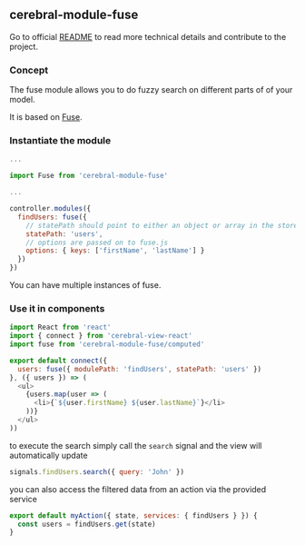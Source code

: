 ## cerebral-module-fuse

Go to official [README](https://github.com/cerebral/cerebral-module-fuse/blob/master/README.md) to read more technical details and contribute to the project.

### Concept
The fuse module allows you to do fuzzy search on different parts of of your model.

It is based on [Fuse](https://github.com/krisk/Fuse).

### Instantiate the module
```javascript
...

import Fuse from 'cerebral-module-fuse'

...

controller.modules({
  findUsers: fuse({
    // statePath should point to either an object or array in the store
    statePath: 'users',  
    // options are passed on to fuse.js
    options: { keys: ['firstName', 'lastName'] }
  })
})
```
You can have multiple instances of fuse.

### Use it in components

```js
import React from 'react'
import { connect } from 'cerebral-view-react'
import fuse from 'cerebral-module-fuse/computed'

export default connect({
  users: fuse({ modulePath: 'findUsers', statePath: 'users' })
}, ({ users }) => (
  <ul>
    {users.map(user => (
      <li>{`${user.firstName} ${user.lastName}`}</li>
    ))}
  </ul>
))
```

to execute the search simply call the `search` signal and the view will automatically update

```js
signals.findUsers.search({ query: 'John' })
```

you can also access the filtered data from an action via the provided service

```js
export default myAction({ state, services: { findUsers } }) {
  const users = findUsers.get(state)
}
```
